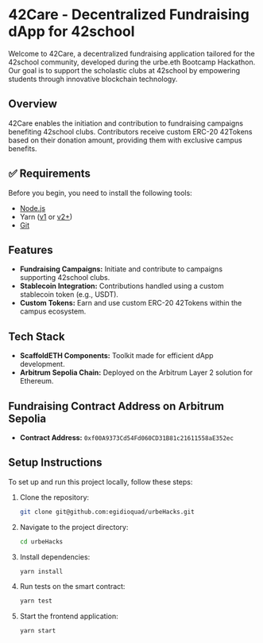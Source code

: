 # 42Care - Decentralized Fundraising dApp for 42school 

Welcome to 42Care, a decentralized fundraising application tailored for the 42school community, developed during the urbe.eth Bootcamp Hackathon. Our goal is to support the scholastic clubs at 42school by empowering students through innovative blockchain technology.

## Overview

42Care enables the initiation and contribution to fundraising campaigns benefiting 42school clubs. Contributors receive custom ERC-20 42Tokens based on their donation amount, providing them with exclusive campus benefits.

## ✅ Requirements

Before you begin, you need to install the following tools:

-   [Node.js](https://nodejs.org/en/download/)
-   Yarn ([v1](https://classic.yarnpkg.com/en/docs/install/) or [v2+](https://yarnpkg.com/getting-started/install))
-   [Git](https://git-scm.com/downloads)


## Features

- **Fundraising Campaigns:** Initiate and contribute to campaigns supporting 42school clubs.
- **Stablecoin Integration:** Contributions handled using a custom stablecoin token (e.g., USDT).
- **Custom Tokens:** Earn and use custom ERC-20 42Tokens within the campus ecosystem.

## Tech Stack

- **ScaffoldETH Components:** Toolkit made for efficient dApp development.
- **Arbitrum Sepolia Chain:** Deployed on the Arbitrum Layer 2 solution for Ethereum.

## Fundraising Contract Address on Arbitrum Sepolia

- **Contract Address:** `0xf00A9373Cd54Fd060CD31B81c21611558aE352ec`

## Setup Instructions

To set up and run this project locally, follow these steps:

1. Clone the repository:
   ```bash
   git clone git@github.com:egidioquad/urbeHacks.git
   ```

2. Navigate to the project directory:
   ```bash
   cd urbeHacks
   ```

3. Install dependencies:
   ```bash
   yarn install
   ```

4. Run tests on the smart contract:
   ```bash
   yarn test
   ```

5. Start the frontend application:
   ```bash
   yarn start
   ```
